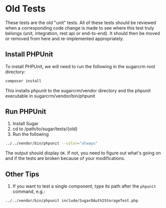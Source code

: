 # Old Tests

These tests are the old "unit" tests.  All of these tests should be reviewed when a corresponding code change is made to see where this test truly belongs (unit, integration, rest api or end-to-end).  It should then be moved or removed from here and re-implemented appropriately.

## Install PHPUnit

To install PHPUnit, we will need to run the following in the sugarcrm root directory:

```bash
composer install
```

This installs phpunit to the sugarcrm/vendor directory and the phpunit executable in sugarcrm/vendor/bin/phpunit

## Run PHPUnit

1. Install Sugar
2. cd to /path/to/sugar/tests/{old}
3. Run the following

  ```bash
  ../../vendor/bin/phpunit --color="always"
  ```

The output should display `OK`. If not, you need to figure out what's going on and if the tests are broken because of your modifications.

## Other Tips
1. If you want to test a single component, type its path after the `phpunit` command, e.g.:

  ```bash
  ../../vendor/bin/phpunit include/SugarOAuth2StorageTest.php
  ```